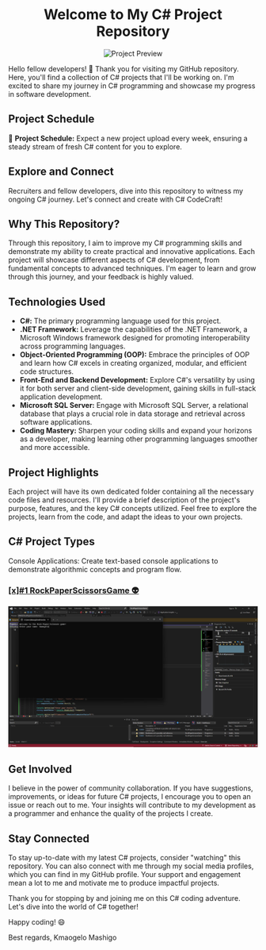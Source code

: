 ## <h1 align="center"> Welcome to My C# Project Repository</h1>

<p align="center">
  <img src="https://media.giphy.com/media/kjpKQ8wXVVocN5IIyK/giphy.gif" alt="Project Preview"  height="500" width = "1000">
</p>

Hello fellow developers! 👋 Thank you for visiting my GitHub repository. Here, you'll find a collection of C# projects that I'll be working on. I'm excited to share my journey in C# programming and showcase my progress in software development.


## Project Schedule

📅 **Project Schedule:** Expect a new project upload every week, ensuring a steady stream of fresh C# content for you to explore.

## Explore and Connect

Recruiters and fellow developers, dive into this repository to witness my ongoing C# journey. Let's connect and create with C# CodeCraft!
## Why This Repository?

Through this repository, I aim to improve my C# programming skills and demonstrate my ability to create practical and innovative applications. Each project will showcase different aspects of C# development, from fundamental concepts to advanced techniques. I'm eager to learn and grow through this journey, and your feedback is highly valued.

## Technologies Used

- **C#:** The primary programming language used for this project.
- **.NET Framework:** Leverage the capabilities of the .NET Framework, a Microsoft Windows framework designed for promoting interoperability across programming languages.
- **Object-Oriented Programming (OOP):** Embrace the principles of OOP and learn how C# excels in creating organized, modular, and efficient code structures.
- **Front-End and Backend Development:** Explore C#'s versatility by using it for both server and client-side development, gaining skills in full-stack application development.
- **Microsoft SQL Server:** Engage with Microsoft SQL Server, a relational database that plays a crucial role in data storage and retrieval across software applications.
- **Coding Mastery:** Sharpen your coding skills and expand your horizons as a developer, making learning other programming languages smoother and more accessible.

## Project Highlights

Each project will have its own dedicated folder containing all the necessary code files and resources. I'll provide a brief description of the project's purpose, features, and the key C# concepts utilized. Feel free to explore the projects, learn from the code, and adapt the ideas to your own projects.

## C# Project Types
<p align="centre"> Console Applications: Create text-based console applications to demonstrate algorithmic concepts and program flow. </p>

### [[x]#1 RockPaperScissorsGame :alien:](https://github.com/MasegoLeRoux/Interactive_Website_Project/tree/main/HangMan%20%26%20ReadMe)
  <p align="centre">
  <img src="https://github.com/MasegoLeRoux/C_CodeCraft_Projects/blob/main/Console%20Application/RockPaperScissorsGame/RockPaperScissorsGame/RockPaperS.png" alt="Project Preview">
</p>

## Get Involved

I believe in the power of community collaboration. If you have suggestions, improvements, or ideas for future C# projects, I encourage you to open an issue or reach out to me. Your insights will contribute to my development as a programmer and enhance the quality of the projects I create.

## Stay Connected

To stay up-to-date with my latest C# projects, consider "watching" this repository. You can also connect with me through my social media profiles, which you can find in my GitHub profile. Your support and engagement mean a lot to me and motivate me to produce impactful projects.

Thank you for stopping by and joining me on this C# coding adventure. Let's dive into the world of C# together!

Happy coding! 😄

Best regards, Kmaogelo Mashigo 
